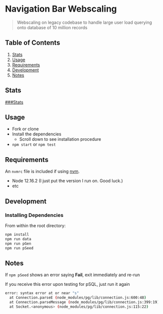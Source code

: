 # Navigation Bar Webscaling

>Webscaling on legacy codebase to handle large user load querying onto database of 10 million records

## Table of Contents

1. [Stats](#Stats)
2. [Usage](#Usage)
3. [Requirements](#requirements)
4. [Development](#development)
5. [Notes](#notes)

## Stats

[###Stats](https://docs.google.com/spreadsheets/d/1S8Af02fTtTmnbA80wFej19aTLSGP5QH5kyQQp2dVEQc/)

## Usage

  * Fork or clone
  * Install the dependencies
    * Scroll down to see installation procedure
  * `npm start` or `npm test`


## Requirements

An `nvmrc` file is included if using [nvm](https://github.com/creationix/nvm).

- Node 12.16.2 (I just put the version I run on. Good luck.)
- etc

## Development

### Installing Dependencies
From within the root directory:

```sh
npm install
npm run data
npm run pGen
npm run pSeed
```

## Notes
If `npm pSeed` shows an error saying **Fail**, exit immediately and re-run

If you receive this error upon testing for pSQL, just run it again
```sh
error: syntax error at or near "s"
  at Connection.parseE (node_modules/pg/lib/connection.js:600:48)
  at Connection.parseMessage (node_modules/pg/lib/connection.js:399:19)
  at Socket.<anonymous> (node_modules/pg/lib/connection.js:115:22)
```
